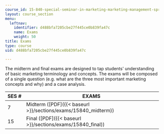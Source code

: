 ```yaml
---
course_id: 15-840-special-seminar-in-marketing-marketing-management-spring-2004
layout: course_section
menu:
  leftnav:
    identifier: d488bfa7205cbe27f445ce0b839fa47c
    name: Exams
    weight: 50
title: Exams
type: course
uid: d488bfa7205cbe27f445ce0b839fa47c

---
```


The midterm and final exams are designed to tap students' understanding of basic marketing terminology and concepts. The exams will be composed of a single question (e.g. what are the three most important marketing concepts and why) and a case analysis.

| SES # | EXAMS |
| --- | --- |
| 7 | Midterm ([PDF]({{< baseurl >}}/sections/exams/15840_midterm)) |
| 15 | Final ([PDF]({{< baseurl >}}/sections/exams/15840_final))